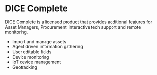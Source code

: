 # DICE Complete

DICE Complete is a licensed product that provides additional features for Asset Managers, Procurement, interactive tech support and remote monitoring.
- Import and manage assets
- Agent driven information gathering
- User editable fields
- Device monitoring
- IoT device management
- Geotracking